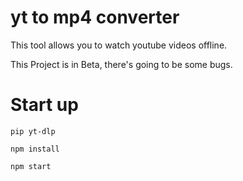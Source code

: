 # yt to mp4 converter

This tool allows you to watch youtube videos offline.

This Project is in Beta, there's going to be some bugs.

# Start up
`pip yt-dlp`

`npm install`

`npm start`


